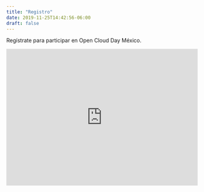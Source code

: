 ```yaml
---
title: "Registro"
date: 2019-11-25T14:42:56-06:00
draft: false
---
```


Regístrate para participar en Open Cloud Day México.

<div style="width:100%; text-align:left;"><iframe src="https://eventbrite.com.mx/tickets-external?eid=83414465913&ref=etckt" frameborder="0" height="360" width="100%" vspace="0" hspace="0" marginheight="5" marginwidth="5" scrolling="auto" allowtransparency="true"></iframe></div>
